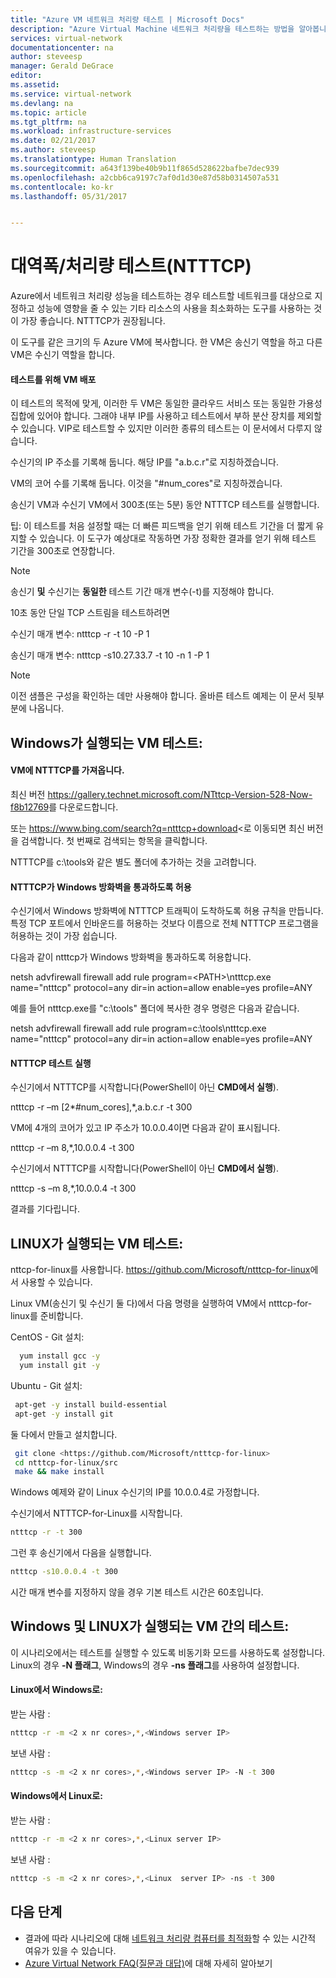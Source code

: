 ```yaml
---
title: "Azure VM 네트워크 처리량 테스트 | Microsoft Docs"
description: "Azure Virtual Machine 네트워크 처리량을 테스트하는 방법을 알아봅니다."
services: virtual-network
documentationcenter: na
author: steveesp
manager: Gerald DeGrace
editor: 
ms.assetid: 
ms.service: virtual-network
ms.devlang: na
ms.topic: article
ms.tgt_pltfrm: na
ms.workload: infrastructure-services
ms.date: 02/21/2017
ms.author: steveesp
ms.translationtype: Human Translation
ms.sourcegitcommit: a643f139be40b9b11f865d528622bafbe7dec939
ms.openlocfilehash: a2cbb6ca9197c7af0d1d30e87d58b0314507a531
ms.contentlocale: ko-kr
ms.lasthandoff: 05/31/2017


---
```


# <a name="bandwidththroughput-testing-ntttcp"></a>대역폭/처리량 테스트(NTTTCP)

Azure에서 네트워크 처리량 성능을 테스트하는 경우 테스트할 네트워크를 대상으로 지정하고 성능에 영향을 줄 수 있는 기타 리소스의 사용을 최소화하는 도구를 사용하는 것이 가장 좋습니다. NTTTCP가 권장됩니다.

이 도구를 같은 크기의 두 Azure VM에 복사합니다. 한 VM은 송신기 역할을 하고 다른 VM은 수신기 역할을 합니다.

#### <a name="deploying-vms-for-testing"></a>테스트를 위해 VM 배포
이 테스트의 목적에 맞게, 이러한 두 VM은 동일한 클라우드 서비스 또는 동일한 가용성 집합에 있어야 합니다. 그래야 내부 IP를 사용하고 테스트에서 부하 분산 장치를 제외할 수 있습니다. VIP로 테스트할 수 있지만 이러한 종류의 테스트는 이 문서에서 다루지 않습니다.
 
수신기의 IP 주소를 기록해 둡니다. 해당 IP를 "a.b.c.r"로 지칭하겠습니다.

VM의 코어 수를 기록해 둡니다. 이것을 "\#num\_cores"로 지칭하겠습니다.
 
송신기 VM과 수신기 VM에서 300초(또는 5분) 동안 NTTTCP 테스트를 실행합니다.

팁: 이 테스트를 처음 설정할 때는 더 빠른 피드백을 얻기 위해 테스트 기간을 더 짧게 유지할 수 있습니다. 이 도구가 예상대로 작동하면 가장 정확한 결과를 얻기 위해 테스트 기간을 300초로 연장합니다.

> [!NOTE]
> 송신기 **및** 수신기는 **동일한** 테스트 기간 매개 변수(-t)를 지정해야 합니다.

10초 동안 단일 TCP 스트림을 테스트하려면

수신기 매개 변수: ntttcp -r -t 10 -P 1

송신기 매개 변수: ntttcp -s10.27.33.7 -t 10 -n 1 -P 1

> [!NOTE]
> 이전 샘플은 구성을 확인하는 데만 사용해야 합니다. 올바른 테스트 예제는 이 문서 뒷부분에 나옵니다.

## <a name="testing-vms-running-windows"></a>Windows가 실행되는 VM 테스트:

#### <a name="get-ntttcp-onto-the-vms"></a>VM에 NTTTCP를 가져옵니다.

최신 버전 <https://gallery.technet.microsoft.com/NTttcp-Version-528-Now-f8b12769>를 다운로드합니다.

또는 <https://www.bing.com/search?q=ntttcp+download>\<로 이동되면 최신 버전을 검색합니다. 첫 번째로 검색되는 항목을 클릭합니다.

NTTTCP를 c:\\tools와 같은 별도 폴더에 추가하는 것을 고려합니다.

#### <a name="allow-ntttcp-through-the-windows-firewall"></a>NTTTCP가 Windows 방화벽을 통과하도록 허용
수신기에서 Windows 방화벽에 NTTTCP 트래픽이 도착하도록 허용 규칙을 만듭니다. 특정 TCP 포트에서 인바운드를 허용하는 것보다 이름으로 전체 NTTTCP 프로그램을 허용하는 것이 가장 쉽습니다.

다음과 같이 ntttcp가 Windows 방화벽을 통과하도록 허용합니다.

netsh advfirewall firewall add rule program=\<PATH\>\\ntttcp.exe name="ntttcp" protocol=any dir=in action=allow enable=yes profile=ANY

예를 들어 ntttcp.exe를 "c:\\tools" 폴더에 복사한 경우 명령은 다음과 같습니다. 

netsh advfirewall firewall add rule program=c:\\tools\\ntttcp.exe name="ntttcp" protocol=any dir=in action=allow enable=yes profile=ANY

#### <a name="running-ntttcp-tests"></a>NTTTCP 테스트 실행

수신기에서 NTTTCP를 시작합니다(PowerShell이 아닌 **CMD에서 실행**).

ntttcp -r –m [2\*\#num\_cores],\*,a.b.c.r -t 300

VM에 4개의 코어가 있고 IP 주소가 10.0.0.4이면 다음과 같이 표시됩니다.

ntttcp -r –m 8,\*,10.0.0.4 -t 300


수신기에서 NTTTCP를 시작합니다(PowerShell이 아닌 **CMD에서 실행**).

ntttcp -s –m 8,\*,10.0.0.4 -t 300 

결과를 기다립니다.


## <a name="testing-vms-running-linux"></a>LINUX가 실행되는 VM 테스트:

nttcp-for-linux를 사용합니다. <https://github.com/Microsoft/ntttcp-for-linux>에서 사용할 수 있습니다.

Linux VM(송신기 및 수신기 둘 다)에서 다음 명령을 실행하여 VM에서 ntttcp-for-linux를 준비합니다.

CentOS - Git 설치:
``` bash
  yum install gcc -y  
  yum install git -y
```
Ubuntu - Git 설치:
``` bash
 apt-get -y install build-essential  
 apt-get -y install git
```
둘 다에서 만들고 설치합니다.
``` bash
 git clone <https://github.com/Microsoft/ntttcp-for-linux>
 cd ntttcp-for-linux/src
 make && make install
```

Windows 예제와 같이 Linux 수신기의 IP를 10.0.0.4로 가정합니다.

수신기에서 NTTTCP-for-Linux를 시작합니다.

``` bash
ntttcp -r -t 300
```

그런 후 송신기에서 다음을 실행합니다.

``` bash
ntttcp -s10.0.0.4 -t 300
```
 
시간 매개 변수를 지정하지 않을 경우 기본 테스트 시간은 60초입니다.

## <a name="testing-between-vms-running-windows-and-linux"></a>Windows 및 LINUX가 실행되는 VM 간의 테스트:

이 시나리오에서는 테스트를 실행할 수 있도록 비동기화 모드를 사용하도록 설정합니다. Linux의 경우 **-N 플래그**, Windows의 경우 **-ns 플래그**를 사용하여 설정합니다.

#### <a name="from-linux-to-windows"></a>Linux에서 Windows로:

받는 사람 <Windows>:

``` bash
ntttcp -r -m <2 x nr cores>,*,<Windows server IP>
```

보낸 사람 <Linux>:

``` bash
ntttcp -s -m <2 x nr cores>,*,<Windows server IP> -N -t 300
```

#### <a name="from-windows-to-linux"></a>Windows에서 Linux로:

받는 사람 <Linux>:

``` bash 
ntttcp -r -m <2 x nr cores>,*,<Linux server IP>
```

보낸 사람 <Windows>:

``` bash
ntttcp -s -m <2 x nr cores>,*,<Linux  server IP> -ns -t 300
```

## <a name="next-steps"></a>다음 단계
* 결과에 따라 시나리오에 대해 [네트워크 처리량 컴퓨터를 최적화](virtual-network-optimize-network-bandwidth.md)할 수 있는 시간적 여유가 있을 수 있습니다.
* [Azure Virtual Network FAQ(질문과 대답)](virtual-networks-faq.md)에 대해 자세히 알아보기


